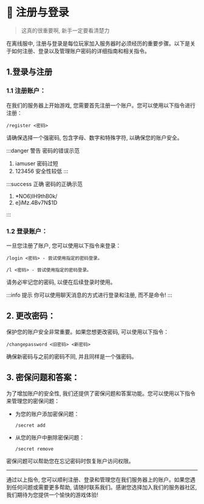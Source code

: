 # 🧳 注册与登录
> 这真的很重要啊, 新手一定要看清楚力

在离线服中, 注册与登录是每位玩家加入服务器时必须经历的重要步骤。以下是关于如何注册、登录以及管理账户密码的详细指南和相关指令。

## 1.登录与注册

### **1.1 注册账户：**

在我们的服务器上开始游戏, 您需要首先注册一个账户。您可以使用以下指令进行注册：

```
/register <密码>
```

请确保选择一个强密码, 包含字母、数字和特殊字符, 以确保您的账户安全。

:::danger 警告
密码的错误示范

1. iamuser 密码过短
2. 123456 安全性较低
:::

:::success 正确
密码的正确示范

1. *NO6)lH9thB0k/
2. e]iMz.4Bv7N$1D

:::

### **1.2 登录账户：**

一旦您注册了账户, 您可以使用以下指令来登录：

```
/login <密码> - 尝试使用指定的密码登录。
```

```
/l <密码> - 尝试使用指定的密码登录。
```

请务必牢记您的密码, 以便在后续登录时使用。

:::info 提示
你可以使用聊天消息的方式进行登录和注册, 而不是命令! 
:::

## **2. 更改密码：**

保护您的账户安全非常重要。如果您想更改密码, 可以使用以下指令：

```
/changepassword <旧密码> <新密码>
```

确保新密码与之前的密码不同, 并且同样是一个强密码。

## **3. 密保问题和答案：**

为了增加账户的安全性, 我们还提供了密保问题和答案功能。您可以使用以下指令来管理您的密保问题：

*   为您的账户添加密保问题：

    ```
    /secret add
    ```
*   从您的账户中删除密保问题：

    ```
    /secret remove
    ```

密保问题可以帮助您在忘记密码时恢复账户访问权限。

---

通过以上指令, 您可以顺利注册、登录和管理您在我们服务器上的账户。如果您遇到任何问题或需要更多帮助, 请随时联系我们。感谢您选择加入我们的服务器社区, 我们期待为您提供一个愉快的游戏体验! 